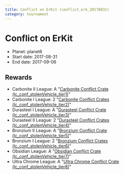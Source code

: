 ```yaml
---
title: Conflict on ErKit (conflict_erk_20170831)
category: tournament
---
```

# Conflict on ErKit

  * Planet: planet6
  * Start date: 2017-08-31
  * End date: 2017-09-06

## Rewards

  * Carbonite II League: A "[Carbonite Conflict Crate (lc_conf_stolenVehicle_tier1)](lc_conf_stolenVehicle_tier1.html)"
  * Carbonite I League: 2 "[Carbonite Conflict Crates (lc_conf_stolenVehicle_tier2)](lc_conf_stolenVehicle_tier2.html)"
  * Durasteel I League: A "[Durasteel Conflict Crate (lc_conf_stolenVehicle_tier3)](lc_conf_stolenVehicle_tier3.html)"
  * Durasteel II League: 2 "[Durasteel Conflict Crates (lc_conf_stolenVehicle_tier4)](lc_conf_stolenVehicle_tier4.html)"
  * Bronzium II League: A "[Bronzium Conflict Crate (lc_conf_stolenVehicle_tier5)](lc_conf_stolenVehicle_tier5.html)"
  * Bronzium I League: 2 "[Bronzium Conflict Crates (lc_conf_stolenVehicle_tier6)](lc_conf_stolenVehicle_tier6.html)"
  * Obsidian League: A "[Obsidian Conflict Crate (lc_conf_stolenVehicle_tier7)](lc_conf_stolenVehicle_tier7.html)"
  * Ultra Chrome League: A "[Ultra Chrome Conflict Crate (lc_conf_stolenVehicle_tier8)](lc_conf_stolenVehicle_tier8.html)"
